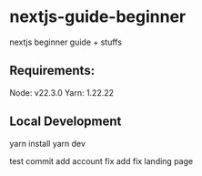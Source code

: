 # nextjs-guide-beginner
nextjs beginner guide + stuffs

## Requirements:
Node: v22.3.0
Yarn: 1.22.22

## Local Development
yarn install
yarn dev


test commit add account fix
add fix landing page